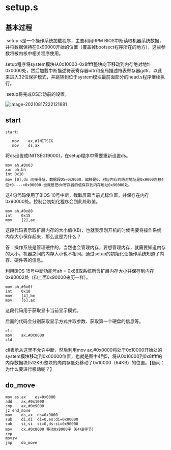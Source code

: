 # setup.s

## 基本过程

​	setup.s是一个操作系统加载程序，主要利用RPM BIOS中断读取机器系统数据，并将数据保持在0x90000开始的位置（覆盖掉bootsect程序所在的地方），这些参数将被内核中相关程序使用。

​	setup程序将system模块从0x10000-0x8ffff整块向下移动到内存绝对地址0x0000处，然后加载中断描述符表寄存器idtr和全局描述符表寄存器gdtr，以此来进入32位保护模式，并跳转到位于system模块最前面部分的head.s程序继续执行。

​	setup将完成OS启动前的设置。

![image-20210817222121681](https://github.com/kuangdi1992/Interview-knowledge/blob/master/Picture/linux/image-20210817222121681.png)

## start

```
start:

   mov    ax,#INITSEG    
   mov    ds,ax
```

将ds设置成INITSEG(9000)，在setup程序中需要重新设置ds。

```
mov	ah,#0x03	
xor	bh,bh
int	0x10
mov	[0],dx 间接寻址，数据段DS=0x9000，偏移是0，对应内存的绝对地址是0x9000左移4位+0---->0x90000.也就是把dx寄存器的值保存到内存地址0x90000处。
```

这4句代码使用了BIOS 10号中断，截取屏幕当前光标位置，并保存在内存0x90000处。控制台初始化程序会到此处取值。

```
mov ah,#0x88
int    0x15
mov    [2],ax
```

这段代码表示取扩展内存的大小值(KB)，也就表示刚开机的时候需要将操作系统内存大小保存起来，那么这是为什么？

答：操作系统是管理硬件的，当然也会管理内存，要想管理内存，就需要知道内存的大小。机器之间的内存大小也不相同。通过setup的初始化让操作系统知道了内存、硬件等的信息。

利用BIOS 15号中断功能号ah = 0x88取系统所含扩展内存大小并保存到内存0x90002处（和上面0x90000来历一样）。

```
mov ah,#0x0f
int    0x10
mov    [4],bx    
mov    [6],ax
```

这段代码用于获取显卡当前显示模式。

后面的代码会分别获取显示方式并取参数、获取第一个硬盘的信息等。

```
cli        
mov    ax,#0x0000
cld
```

cli表示从这里不允许中断，然后利用mov    ax,#0x0000将处于0x10000开始处的system模块移动到0x00000位置，也就是图中4到5，将从0x10000到0x8ffff的内存数据块(512KB)整块的向内存低处移动了0x10000（64KB）的位置。【疑问：为什么要进行移动呢？】

## do_move

```
mov es,ax    es=0x0000 
add    ax,#0x1000
cmp    ax,#0x9000
jz end_move
mov    ds,ax  ds=0x9000   
sub    di,di  di=0,es:di=0x00000
sub    si,si  si=0,ds:si=0x90000
mov    cx,#0x8000 移动0x8000字（64KB字节）
rep
movsw
jmp    do_move
```


